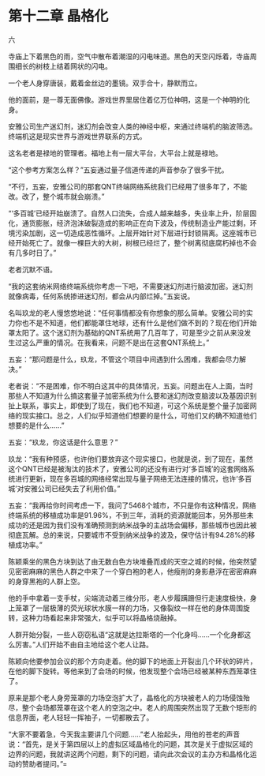 # 第十二章 晶格化

六

寺庙上下着黑色的雨，空气中散布着潮湿的闪电味道。黑色的天空闪烁着，寺庙周围细长的树枝上结着网状的闪电。

一个老人身穿唐装，戴着金丝边的墨镜。双手合十，静默而立。

他的面前，是一尊无面佛像。游戏世界里居住着亿万位神明，这是一个神明的化身。

安雅公司生产迷幻剂，迷幻剂会改变人类的神经中枢，来通过终端机的脑波筛选。终端机这是现实世界与游戏世界联系的方式。

这名老者是禄地的管理者。福地上有一层大平台，大平台上就是禄地。

“这个参考方案怎么样？”五妄通过量子信道传递的声音参杂了很多干扰。

“不行，五妄，安雅公司的那套QNT终端网络系统我们已经用了很多年了，不能改。改了，整个城市就会崩溃。”

“‘多百城’已经开始崩溃了。自然人口流失，合成人越来越多，失业率上升，阶层固化，通货膨胀，经济泡沫破裂造成的影响正在向下波及，传统制造业产能过剩，环境污染加剧，这一切造成恶性循环。上层开始针对下层进行封锁隔离。这座城市已经开始死亡了。就像一棵巨大的大树，树根已经烂了，整个树离彻底腐朽掉也不会有几多时日了。”

老者沉默不语。

“我的这套纳米网络终端系统你考虑一下吧，不需要迷幻剂进行脑波加密。迷幻剂就像病毒，任何系统掺进迷幻剂，都会从内部烂掉。”五妄说。

名叫玖龙的老人慢悠悠地说：“任何事情都没有你想象的那么简单。安雅公司的实力你也不是不知道，他们都能罩住地球，还有什么是他们做不到的？现在他们开始罩太阳了。这个迷幻剂为基础的QNT系统用了几百年了，可是至少之前从来没发生过这么严重的情况。在我看来，问题不是出在这套QNT系统上。”

五妄：“那问题是什么，玖龙，不管这个项目中间遇到什么困难，我都会尽力解决。”

老者说：“不是困难，你不明白这其中的具体情况，五妄。问题出在人上面，当时那些人不知道为什么搞这套量子加密系统为什么要和迷幻剂改变脑波以及基因识别扯上联系，事实上，即使到了现在，我们也不知道，可这个系统是整个量子加密网络的现实接口。总之，人们似乎知道他们想要的是什么，可他们又的确不知道他们想要的是什么……”

五妄：“玖龙，你这话是什么意思？”

玖龙：“我有种预感，也许他们要放弃这个现实接口，也就是说，到了现在，虽然这个QNT已经是被淘汰的技术了，安雅公司的还没有进行对‘多百城’的这套网络系统进行更新，现在多百城的网络经常出现与量子网络无法连接的情况，也许‘多百城’对安雅公司已经失去了利用价值。”

五妄：“我再给你时间考虑一下，我问了5468个城市，不只是你有这种情况，网络终端系统的移植成功率是91.96%，不到三年，消耗的资源就能回本，另外那些未成功的还是因为我们没有准确预测到纳米战争的主战场会偏移，那些城市也因此被彻底瓦解。总的来说，只要城市不受到纳米战争的波及，保守估计有94.28%的移植成功率。”



陈颖乘坐的黑色方块到达了由无数白色方块堆叠而成的天空之城的时候，他突然望见密密麻麻的黑色人群之中来了一个穿白袍的老人，他瘦削的身影悬浮在密密麻麻的身穿黑袍的人群上空。

他的手中拿着一支手杖，尖端流动着三维分形，老人步履蹒跚但行走速度极快，身上笼罩了一层极薄的荧光球状水膜一样的力场，又像裂纹一样在他的身体周围旋转，这种力场看起来非常强大，似乎可以将晶格烧融掉。

人群开始分裂，一些人窃窃私语“这就是达拉斯塔的一个化身吗……一个化身都这么厉害。”人们开始不由自主地给这个老人让路。

陈颖向他要参加会议的那个方向走着。他的脚下的地面上开裂出几个环状的碎片，在他的脚下旋转。等他来到了会场的时候，他发现整个会场已经被某种东西笼罩住了。

原来是那个老人身旁笼罩的力场空泡扩大了，晶格化的方块被老人的力场侵蚀殆尽，整个会场都笼罩在这个老人的空泡之中。老人的周围突然出现了无数个矩形的信息界面，老人轻轻一挥袖子，一切都散去了。

“大家不要着急，今天我主要讲几个问题……”老人抬起头，用他的苍老的声音说：“首先，是关于第四层以上的虚拟区域晶格化的问题，其次是关于虚拟区域的边界的问题，我就讲这两个问题，剩下的问题，请向此次会议的主办方和晶格化运动的赞助者提问。”=

